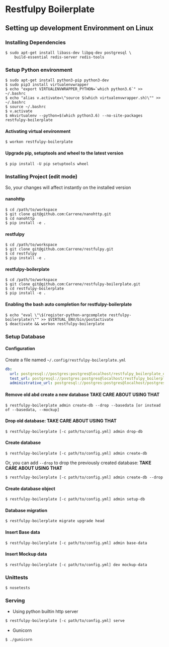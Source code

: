 
Restfulpy Boilerplate
=====


Setting up development Environment on Linux
----------------------------------

### Installing Dependencies

    $ sudo apt-get install libass-dev libpq-dev postgresql \
        build-essential redis-server redis-tools

### Setup Python environment

    $ sudo apt-get install python3-pip python3-dev
    $ sudo pip3 install virtualenvwrapper
    $ echo "export VIRTUALENVWRAPPER_PYTHON=`which python3.6`" >> ~/.bashrc
    $ echo "alias v.activate=\"source $(which virtualenvwrapper.sh)\"" >> ~/.bashrc
    $ source ~/.bashrc
    $ v.activate
    $ mkvirtualenv --python=$(which python3.6) --no-site-packages restfulpy-boilerplate

#### Activating virtual environment
    
    $ workon restfulpy-boilerplate

#### Upgrade pip, setuptools and wheel to the latest version

    $ pip install -U pip setuptools wheel
  
### Installing Project (edit mode)

So, your changes will affect instantly on the installed version

#### nanohttp

    $ cd /path/to/workspace
    $ git clone git@github.com:Carrene/nanohttp.git
    $ cd nanohttp
    $ pip install -e .
    
#### restfulpy
    
    $ cd /path/to/workspace
    $ git clone git@github.com:Carrene/restfulpy.git
    $ cd restfulpy
    $ pip install -e .

#### restfulpy-boilerplate
    
    $ cd /path/to/workspace
    $ git clone git@github.com:Carrene/restfulpy-boilerplate.git
    $ cd restfulpy-boilerplate
    $ pip install -e .
    
#### Enabling the bash auto completion for restfulpy-boilerplate

    $ echo "eval \"\$(register-python-argcomplete restfulpy-boilerplate)\"" >> $VIRTUAL_ENV/bin/postactivate    
    $ deactivate && workon restfulpy-boilerplate
    
### Setup Database

#### Configuration

Create a file named `~/.config/restfulpy-boilerplate.yml`

```yaml
db:
  url: postgresql://postgres:postgres@localhost/restfulpy_boilerplate_dev
  test_url: postgresql://postgres:postgres@localhost/restfulpy_boilerplate_test
  administrative_url: postgresql://postgres:postgres@localhost/postgres
```

#### Remove old abd create a new database **TAKE CARE ABOUT USING THAT**

    $ restfulpy-boilerplate admin create-db --drop --basedata [or instead of --basedata, --mockup]

#### Drop old database: **TAKE CARE ABOUT USING THAT**

    $ restfulpy-boilerplate [-c path/to/config.yml] admin drop-db

#### Create database

    $ restfulpy-boilerplate [-c path/to/config.yml] admin create-db

Or, you can add `--drop` to drop the previously created database: **TAKE CARE ABOUT USING THAT**

    $ restfulpy-boilerplate [-c path/to/config.yml] admin create-db --drop
    
#### Create database object

    $ restfulpy-boilerplate [-c path/to/config.yml] admin setup-db

#### Database migration

    $ restfulpy-boilerplate migrate upgrade head

#### Insert Base data

    $ restfulpy-boilerplate [-c path/to/config.yml] admin base-data
    
#### Insert Mockup data

    $ restfulpy-boilerplate [-c path/to/config.yml] dev mockup-data
    
### Unittests

    $ nosetests
    
### Serving

- Using python builtin http server

```bash
$ restfulpy-boilerplate [-c path/to/config.yml] serve
```    

- Gunicorn

```bash
$ ./gunicorn
```
